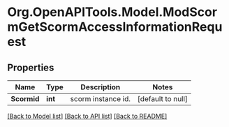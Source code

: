# Org.OpenAPITools.Model.ModScormGetScormAccessInformationRequest

## Properties

Name | Type | Description | Notes
------------ | ------------- | ------------- | -------------
**Scormid** | **int** | scorm instance id. | [default to null]

[[Back to Model list]](../README.md#documentation-for-models) [[Back to API list]](../README.md#documentation-for-api-endpoints) [[Back to README]](../README.md)

